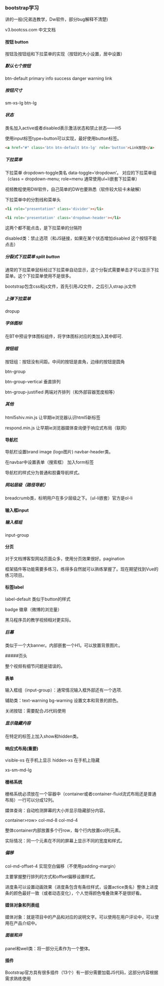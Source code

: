 ### bootstrap学习

讲的一般(兄弟连教学，Dw软件，部分bug解释不清楚)

v3.bootcss.com 中文文档

#### 按钮 button

按钮及按钮组和下拉菜单的实现（按钮的大小设置，居中设置）

##### 默认七个按钮

btn-default primary info success danger warning link

##### 按钮尺寸

sm-xs-lg btn-lg

##### 状态

类名加入active或者disabled表示激活状态和禁止状态——H5

使用input标签type=button可以实现，最好使用button标签。

~~~html
<a href="#" class='btn btn-default btn-lg' role='button'>Link按钮</a>
~~~

##### 下拉菜单

下拉菜单 dropdown-toggle类名 data-toggle=‘dropdown’。 对应的下拉菜单组（class = dropdown-menu; role=menu 通常使用ul+li嵌套下拉菜单）

视频教程使用DW软件，自己简单的DW也要熟悉（软件较大较卡未破解）

下拉菜单中的分割线和菜单头

~~~html
<li role="presentation" class='divider'></li>

<li role='presentation' class='dropdown-header'></li>

~~~

这两个都不能点击，是下拉菜单的分隔符

disabled类：禁止选项（和JS链接，如果在某个状态增加disabled 这个按钮不能点击）


##### 分裂式下拉菜单 split button

通常的下拉菜单鼠标经过下拉菜单自动显示，这个分裂式需要单击才可以显示下拉菜单。这个下拉菜单使用不是很多。

bootstrap包含css和js文件，首先引用JQ文件，之后引入strap.js文件



##### 上弹下拉菜单

dropup

##### 字体图标

在BT中预设字体图标组件，将字体图标对应的类加入其中即可.

<span class="glyphicon glyphicon-euro"></span>
<span class="glyphicon glyphicon-heart"></span>

##### 按钮组

按钮组：按钮没有间距。中间的按钮是直角，边缘的按钮是圆角

btn-group

btn-group-vertical 垂直排列

btn-group-justified 两端对齐排列（和外部容器宽度相等）

##### 其他

html5shiv.min.js 让早期ie浏览器认识html5新标签

respond.min.js 
让早期ie浏览器媒体查询便于响应式布局（联网）

#### 导航栏

导航栏设置brand image (logo图片) navbar-header类。

在navbar中设置表单（搜索框）
加入form标签

导航栏的样式分为普通和胶囊导航样式。

##### 网站层级（路径导航）

breadcrumb类，标明用户在多少层级之下。（ul-li嵌套）官方是ol-li

#### 输入框input

##### 输入框组

input-group

#### 分页

对于文档博客型网站页面众多，使用分页效果很好。pagination

框架插件等功能需要多练习，练得多自然就可以熟练掌握了。现在期望找到Vue的练习项目。

#### 标签label

label-default 类似于button的样式

badge 徽章（微博的浏览量）

黑马程序员的教学视频相对更实际。

##### 巨幕

类似于一个大banner。内部嵌套一个H1。可以放置背景图片。

#####页头

整个视频有细节问题是错误的。

#### 表单

输入框组（input-group）：通常情况输入框外部还有一个选项.

辅助类：text-warning bg-warning 设置文本和背景的颜色。

关闭按钮：需要配合JS代码使用

##### 显示隐藏内容

在特定的标签上加入show和hidden类。

#### 响应式布局(重要)

visible-xs 在手机上显示 
hidden-xs 在手机上隐藏

xs-sm-md-lg

#### 栅格系统

栅格系统必须放在一个容器中（container或者container-fluid流式布局还是普通布局）一行可以分成12列。

媒体查询：自动检测屏幕的大小并显示隐藏部分内容。

container>row>
col-md-8 col-md-4

整体container内部放置多个行row，每个行内放置col列元素。

实际情况：同一个元素在不同的屏幕上显示不同的宽度和样式。

##### 偏移

col-md-offset-4 实现空白偏移（不使用padding-margin）

主要掌握整行排列的方式和offset偏移设置样式。

进度条可以设置动画效果（进度条包含有条纹样式，设置actice类名）整体上进度条的颜色最好一致（或者动态变化），个人觉得颜色堆叠效果不是很好看。

#### 媒体对象和列表组

媒体对象：就是项目中的产品和对应的说明文字。可以使用在用户评论中，可以使用在产品介绍中。

##### 面板和井

panel和well类：将一部分元素作为一个整体。

#### 插件

Bootstrap官方具有很多插件（13个）有一部分需要加载JS代码，这部分内容根据需求熟练使用

